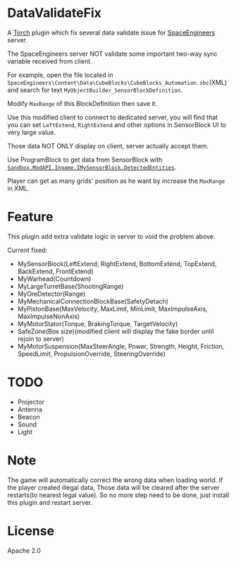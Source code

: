 ﻿# DataValidateFix
A [Torch](https://torchapi.net/) plugin which fix several data validate issue for [SpaceEngineers](https://store.steampowered.com/app/244850/Space_Engineers/) server.

The SpaceEngineers server NOT validate some important two-way sync variable received from client.

For example, open the file located in `SpaceEngineers\Content\Data\CubeBlocks\CubeBlocks_Automation.sbc`(XML) and search for text `MyObjectBuilder_SensorBlockDefinition`.

Modify `MaxRange` of this BlockDefinition then save it.

Use this modified client to connect to dedicated server, you will find that you can set `LeftExtend`, `RightExtend` and other options in SensorBlock UI to very large value.

Those data NOT ONLY display on client, server actually accept them.

Use ProgramBlock to get data from SensorBlock with [`Sandbox.ModAPI.Ingame.IMySensorBlock.DetectedEntities`](https://github.com/malware-dev/MDK-SE/wiki/Sandbox.ModAPI.Ingame.IMySensorBlock.DetectedEntities).

Player can get as many grids' position as he want by increase the `MaxRange` in XML.

# Feature
This plugin add extra validate logic in server to void the problem above.

Current fixed:
* MySensorBlock(LeftExtend, RightExtend, BottomExtend, TopExtend, BackExtend, FrontExtend)
* MyWarhead(Countdown)
* MyLargeTurretBase(ShootingRange)
* MyOreDetector(Range)
* MyMechanicalConnectionBlockBase(SafetyDetach)
* MyPistonBase(MaxVelocity, MaxLimit, MinLimit, MaxImpulseAxis, MaxImpulseNonAxis)
* MyMotorStator(Torque, BrakingTorque, TargetVelocity)
* SafeZone(Box size)(modified client will display the fake border until rejoin to server)
* MyMotorSuspension(MaxSteerAngle, Power, Strength, Height, Friction, SpeedLimit, PropulsionOverride, SteeringOverride)

# TODO
* Projector
* Antenna
* Beacon
* Sound
* Light

# Note
The game will automatically correct the wrong data when loading world. If the player created illegal data, Those data will be cleared after the server restarts(to nearest legal value). So no more step need to be done, just install this plugin and restart server.

# License
Apache 2.0
